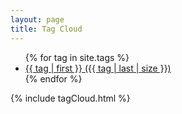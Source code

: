 ```yaml
---
layout: page
title: Tag Cloud
---
```

<ul class="tag-cloud">
{% for tag in site.tags %}
  <li class="tags-status">
    <a href="/tags/{{ tag[0] }}" class="tags">
      {{ tag | first }} ({{ tag | last | size }})
    </a>
  </li>
{% endfor %}
</ul>

<div id="tag-jqcloud">
  {% include tagCloud.html %}
</div>
